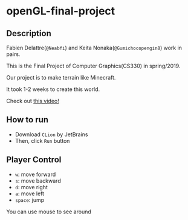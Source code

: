 # openGL-final-project

## Description

Fabien Delattre(`@Neabfi`) and Keita Nonaka(`@Gumichocopengin8`) work in pairs.

This is the Final Project of Computer Graphics(CS330) in spring/2019.

Our project is to make terrain like Minecraft.

It took 1-2 weeks to create this world.

Check out [this video!](https://youtu.be/Iv7E1rnGXKs)

## How to run

- Download `CLion` by JetBrains
- Then, click `Run` button

## Player Control

- `w`: move forward
- `s`: move backward
- `d`: move right
- `a`: move left
- `space`: jump

You can use mouse to see around
